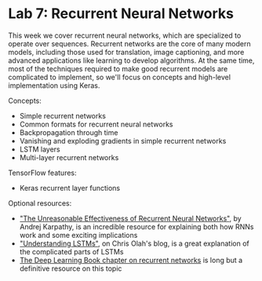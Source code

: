# Lab 7: Recurrent Neural Networks
This week we cover recurrent neural networks, which are specialized to operate over sequences.
Recurrent networks are the core of many modern models, including those used for translation, image captioning, and more advanced applications like learning to develop algorithms.
At the same time, most of the techniques required to make good recurrent models are complicated to implement, so we'll focus on concepts and high-level implementation using Keras.

Concepts:
 - Simple recurrent networks
 - Common formats for recurrent neural networks
 - Backpropagation through time
 - Vanishing and exploding gradients in simple recurrent networks
 - LSTM layers
 - Multi-layer recurrent networks

TensorFlow features:
 - Keras recurrent layer functions

Optional resources:
 - ["The Unreasonable Effectiveness of Recurrent Neural Networks"](https://karpathy.github.io/2015/05/21/rnn-effectiveness/), by Andrej Karpathy, is an incredible resource for explaining both how RNNs work and some exciting implications
 - ["Understanding LSTMs"](https://colah.github.io/posts/2015-08-Understanding-LSTMs/), on Chris Olah's blog, is a great explanation of the complicated parts of LSTMs
 - [The Deep Learning Book chapter on recurrent networks](http://www.deeplearningbook.org/contents/rnn.html) is long but a definitive resource on this topic
